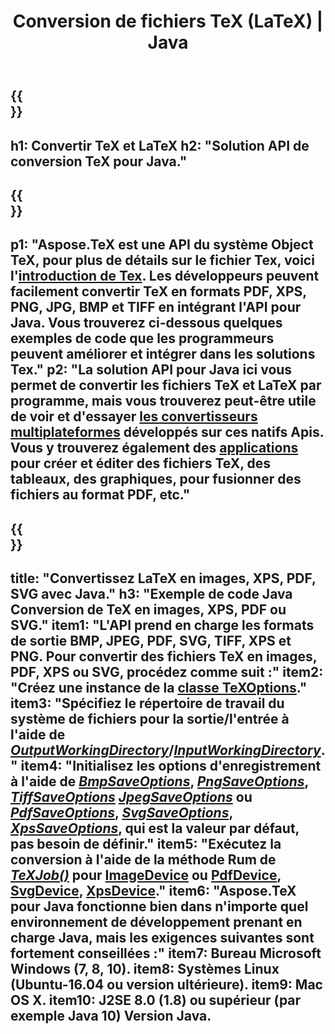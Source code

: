 ﻿---
translation: true
template: /_templates/_conversion-java.md
title: Conversion de fichiers TeX (LaTeX) | Java
url: /java/conversion/
description: Solution d'API Java de conversion TeX (LaTeX). Convertissez des fichiers LaTeX en PDF, XPS et images, y compris PNG, JPEG, TIFF, BMP avec quelques lignes de code Java.
keywords: conversion tex api java, convertisseur tex java intégré
family: tex
platformtag: cpp
feature: conversion
---

{{<section banner>}}
---
h1: Convertir TeX et LaTeX
h2: "Solution API de conversion TeX pour Java."
---

{{<section overview>}}
---
p1: "Aspose.TeX est une API du système Object TeX, pour plus de détails sur le fichier Tex, voici l'[introduction de Tex](https://docs.aspose.com/tex/cpp/what-is-tex/). Les développeurs peuvent facilement convertir TeX en formats PDF, XPS, PNG, JPG, BMP et TIFF en intégrant l'API pour Java. Vous trouverez ci-dessous quelques exemples de code que les programmeurs peuvent améliorer et intégrer dans les solutions Tex."
p2: "La solution API pour Java ici vous permet de convertir les fichiers TeX et LaTeX par programme, mais vous trouverez peut-être utile de voir et d'essayer [les convertisseurs multiplateformes](https://products.aspose.app/tex/conversion) développés sur ces natifs Apis. Vous y trouverez également des [applications](https://products.aspose.app/tex/applications) pour créer et éditer des fichiers TeX, des tableaux, des graphiques, pour fusionner des fichiers au format PDF, etc."
---

{{<section feature1>}}
---
title: "Convertissez LaTeX en images, XPS, PDF, SVG avec Java."
h3: "Exemple de code Java Conversion de TeX en images, XPS, PDF ou SVG."
item1: "L'API prend en charge les formats de sortie BMP, JPEG, PDF, SVG, TIFF, XPS et PNG. Pour convertir des fichiers TeX en images, PDF, XPS ou SVG, procédez comme suit :"
item2: "Créez une instance de la [classe TeXOptions](https://reference.aspose.com/tex/java/com.aspose.tex/texoptions)."
item3: "Spécifiez le répertoire de travail du système de fichiers pour la sortie/l'entrée à l'aide de [*OutputWorkingDirectory*](https://reference.aspose.com/tex/java/com.aspose.tex/TeXOptions#setOutputWorkingDirectory-com.aspose.tex.IOutputWorkingDirectory-)/[*InputWorkingDirectory*](https://reference.aspose.com/tex/java/com.aspose.tex/TeXOptions#setInputWorkingDirectory-com.aspose.tex.IInputWorkingDirectory-)."
item4: "Initialisez les options d'enregistrement à l'aide de [*BmpSaveOptions*](https://reference.aspose.com/tex/java/com.aspose.tex.rendering/BmpSaveOptions), [*PngSaveOptions*](https://reference.aspose.com/tex/java/com.aspose.tex.rendering/PngSaveOptions), [*TiffSaveOptions*](https://reference.aspose.com/tex/java/com.aspose.tex.rendering/TiffSaveOptions) [*JpegSaveOptions*](https://reference.aspose.com/tex/java/com.aspose.tex.rendering/JpegSaveOptions) ou [*PdfSaveOptions*](https://reference.aspose.com/tex/java/com.aspose.tex.rendering/PdfSaveOptions), [*SvgSaveOptions*](https://reference.aspose.com/tex/java/com.aspose.tex.rendering/SvgSaveOptions), [*XpsSaveOptions*](https://reference.aspose.com/tex/java/com.aspose.tex.rendering/XpsSaveOptions), qui est la valeur par défaut, pas besoin de définir."
item5: "Exécutez la conversion à l'aide de la méthode Rum de [*TeXJob()*](https://reference.aspose.com/tex/java/com.aspose.tex/TeXJob) pour [ImageDevice](https://reference.aspose.com/tex/java/com.aspose.tex.rendering/ImageDevice) ou [PdfDevice](https://reference.aspose.com/tex/java/com.aspose.tex.rendering/PdfDevice), [SvgDevice](https://reference.aspose.com/tex/java/com.aspose.tex.rendering/SvgDevice), [XpsDevice](https://reference.aspose.com/tex/java/com.aspose.tex.rendering/XpsDevice)."
item6: "Aspose.TeX pour Java fonctionne bien dans n'importe quel environnement de développement prenant en charge Java, mais les exigences suivantes sont fortement conseillées :"
item7: Bureau Microsoft Windows (7, 8, 10).
item8: Systèmes Linux (Ubuntu-16.04 ou version ultérieure).
item9: Mac OS X.
item10: J2SE 8.0 (1.8) ou supérieur (par exemple Java 10) Version Java.
---

